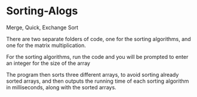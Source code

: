 # Sorting-Alogs
Merge, Quick, Exchange Sort

There are two separate folders of code, one for the sorting algorithms, and one for the matrix multiplication.

For the sorting algorithms, run the code and you will be prompted to enter an integer for the size of the array

The program then sorts three different arrays, to avoid sorting already sorted arrays, and then outputs the running 
time of each sorting algorithm in milliseconds, along with the sorted arrays.
